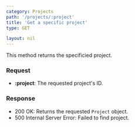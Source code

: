 ```yaml
---
category: Projects
path: '/projects/:project'
title: 'Get a specific project'
type: GET

layout: nil
---
```


This method returns the specificied project.

### Request
* **:project**: The requested project's ID.

### Response

* 200 OK: Returns the requested `Project` object.
* 500 Internal Server Error: Failed to find project.
